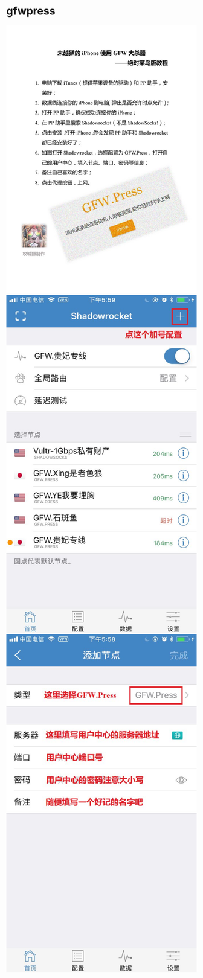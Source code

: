 # gfwpress

![](https://github.com/1024china/gfwpress/blob/master/IMG_9885.JPG)
![](https://github.com/1024china/gfwpress/blob/master/IMG_9888.JPG)
![](https://github.com/1024china/gfwpress/blob/master/IMG_9889.JPG)


